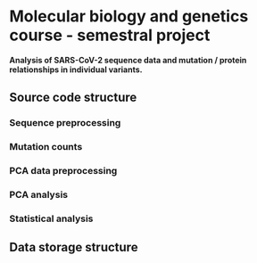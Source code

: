 # Molecular biology and genetics course - semestral project

**Analysis of SARS-CoV-2 sequence data and mutation / protein relationships in individual variants.**

## Source code structure
### Sequence preprocessing

### Mutation counts

### PCA data preprocessing

### PCA analysis

### Statistical analysis

## Data storage structure